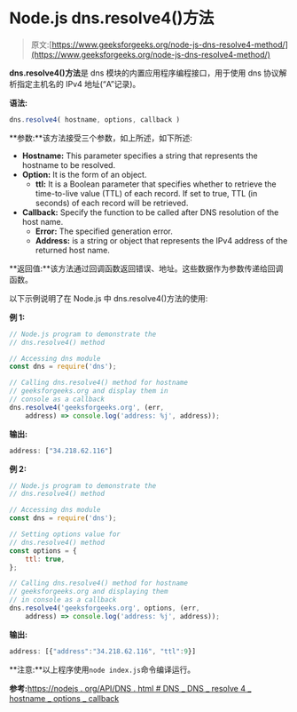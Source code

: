 # Node.js dns.resolve4()方法

> 原文:[https://www.geeksforgeeks.org/node-js-dns-resolve4-method/](https://www.geeksforgeeks.org/node-js-dns-resolve4-method/)

**dns.resolve4()方法**是 dns 模块的内置应用程序编程接口，用于使用 dns 协议解析指定主机名的 IPv4 地址(“A”记录)。

**语法:**

```js
dns.resolve4( hostname, options, callback )
```

**参数:**该方法接受三个参数，如上所述，如下所述:

*   **Hostname:** This parameter specifies a string that represents the hostname to be resolved.
*   **Option:** It is the form of an object.
    *   **ttl:** It is a Boolean parameter that specifies whether to retrieve the time-to-live value (TTL) of each record. If set to true, TTL (in seconds) of each record will be retrieved.
*   **Callback:** Specify the function to be called after DNS resolution of the host name.
    *   **Error:** The specified generation error.
    *   **Address:** is a string or object that represents the IPv4 address of the returned host name.

**返回值:**该方法通过回调函数返回错误、地址。这些数据作为参数传递给回调函数。

以下示例说明了在 Node.js 中 dns.resolve4()方法的使用:

**例 1:**

```js
// Node.js program to demonstrate the   
// dns.resolve4() method

// Accessing dns module
const dns = require('dns');

// Calling dns.resolve4() method for hostname
// geeksforgeeks.org and display them in
// console as a callback
dns.resolve4('geeksforgeeks.org', (err,
    address) => console.log('address: %j', address));
```

**输出:**

```js
address: ["34.218.62.116"]

```

**例 2:**

```js
// Node.js program to demonstrate the   
// dns.resolve4() method

// Accessing dns module
const dns = require('dns');

// Setting options value for
// dns.resolve4() method
const options = {
    ttl: true,
};

// Calling dns.resolve4() method for hostname
// geeksforgeeks.org and displaying them
// in console as a callback
dns.resolve4('geeksforgeeks.org', options, (err,
    address) => console.log('address: %j', address));
```

**输出:**

```js
address: [{"address":"34.218.62.116", "ttl":9}]

```

**注意:**以上程序使用`node index.js`命令编译运行。

**参考:**[https://nodejs . org/API/DNS . html # DNS _ DNS _ resolve 4 _ hostname _ options _ callback](https://nodejs.org/api/dns.html#dns_dns_resolve4_hostname_options_callback)